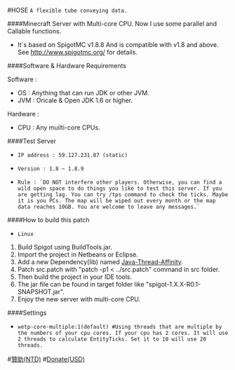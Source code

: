 #HOSE
`A flexible tube conveying data.`

####Minecraft Server with Multi-core CPU.
Now I use some parallel and Callable functions.

*   It`s based on SpigotMC v1.8.8 And is compatible with v1.8 and above. See http://www.spigotmc.org/ for details.

####Software & Hardware Requirements

Software :
*   OS : Anything that can run JDK or other JVM.
*   JVM : Oricale & Open JDK 1.6 or higher.

Hardware :
*   CPU : Any muilti-core CPUs.

####Test Server
*     IP address : 59.127.231.87 (static)
*     Version : 1.8 ~ 1.8.9
*     Rule : `DO NOT interfere other players. Otherwise, you can find a wild open space to do things you like to test this server. If you are getting lag. You can try /tps command to check the ticks. Maybe it is you PCs. The map will be wiped out every month or the map data reaches 10GB. You are welcome to leave any messages.`

####How to build this patch
*     Linux
1. Build Spigot using BuildTools.jar.
2. Import the project in Netbeans or Eclipse.
3. Add a new Dependency(lib) named [Java-Thread-Affinity](https://github.com/OpenHFT/Java-Thread-Affinity).
4. Patch src.patch with "patch -p1 < ../src.patch" command in src folder.
5. Then build the project in your IDE tools.
6. The jar file can be found in target folder like "spigot-1.X.X-R0.1-SNAPSHOT.jar".
7. Enjoy the new server with multi-core CPU.

####Settings
*     wetp-core-multiple:1(default) #Using threads that are multiple by the numbers of your cpu cores. If your cpu has 2 cores. It will use 2 threads to calculate EntityTicks. Set it to 10 will use 20 threads.

#[贊助(NTD)](https://www.paypal.com/cgi-bin/webscr?cmd=_s-xclick&hosted_button_id=UMV8PH8TDHSCY)
#[Donate(USD)](https://www.paypal.com/cgi-bin/webscr?cmd=_s-xclick&hosted_button_id=FYUVSZYQBPXF2)

